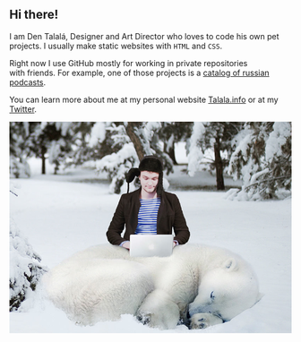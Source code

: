 ## Hi there!

I am Den Talalá, Designer and Art Director who loves to code his own pet projects. I usually make static websites with `HTML` and `CSS`.

Right now I use GitHub mostly for working in private repositories with friends. For example, one of those projects is a [catalog of russian podcasts](https://russiancast.club).

You can learn more about me at my personal website [Talala.info](https://talala.info) or at my [Twitter](https://twitter.com/r3s3t).

![Workspace](https://github.com/dentalala/dentalala/raw/master/workspace.jpg)
